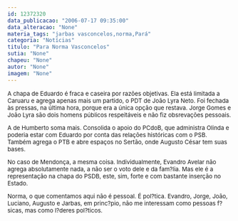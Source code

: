 ```yaml
---
id: 12372320
data_publicacao: "2006-07-17 09:35:00"
data_alteracao: "None"
materia_tags: "jarbas vasconcelos,norma,Pará"
categoria: "Notícias"
titulo: "Para Norma Vasconcelos"
sutia: "None"
chapeu: "None"
autor: "None"
imagem: "None"
---
```

<p><FONT size=2></p>
<p><P>A chapa de Eduardo é fraca e caseira por razões objetivas. Ela está limitada a Caruaru e agrega apenas mais um partido, o PDT de João Lyra Neto. Foi fechada às pressas, na última hora, porque era a única opção que restava. Jorge Gomes e João Lyra são dois homens públicos respeitáveis e não fiz obsrevações pessoais.</P></p>
<p><P>A de Humberto soma mais. Consolida o apoio do PCdoB, que administra Olinda e poderia estar com Eduardo por conta das relações históricas com o PSB. Também agrega o PTB e abre espaços no Sertão, onde Augusto César tem suas bases.</P></p>
<p><P>No caso de Mendonça, a mesma coisa. Individualmente, Evandro Avelar não agrega absolutamente nada, a não ser o voto dele e da fam?lia. Mas ele é a representação na chapa do PSDB, este, sim, forte e com bastante inserção no Estado.</P></p>
<p><P>Norma, o que comentamos aqui não é pessoal. É pol?tica. Evandro, Jorge, João, Luciano, Augusto e Jarbas, em princ?pio, não me interessam como pessoas f?sicas, mas como l?deres pol?ticos.</P></FONT> </p>
